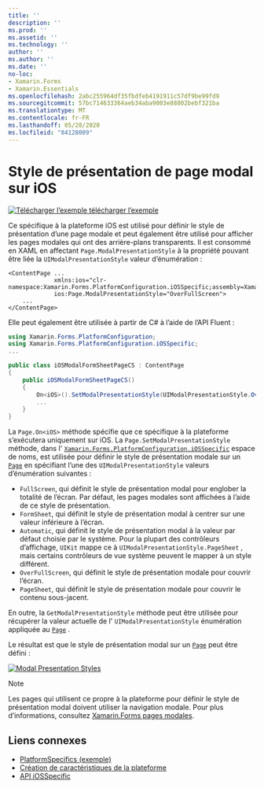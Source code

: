 ```yaml
---
title: ''
description: ''
ms.prod: ''
ms.assetid: ''
ms.technology: ''
author: ''
ms.author: ''
ms.date: ''
no-loc:
- Xamarin.Forms
- Xamarin.Essentials
ms.openlocfilehash: 2abc255964df35fbdfeb4191911c57df9be99fd9
ms.sourcegitcommit: 57bc714633364aeb34aba9803e88802bebf321ba
ms.translationtype: MT
ms.contentlocale: fr-FR
ms.lasthandoff: 05/28/2020
ms.locfileid: "84128009"
---
```

# <a name="modal-page-presentation-style-on-ios"></a>Style de présentation de page modal sur iOS

[![Télécharger ](~/media/shared/download.png) l’exemple télécharger l’exemple](https://docs.microsoft.com/samples/xamarin/xamarin-forms-samples/userinterface-platformspecifics)

Ce spécifique à la plateforme iOS est utilisé pour définir le style de présentation d’une page modale et peut également être utilisé pour afficher les pages modales qui ont des arrière-plans transparents. Il est consommé en XAML en affectant `Page.ModalPresentationStyle` à la propriété pouvant être liée la `UIModalPresentationStyle` valeur d’énumération :

```xaml
<ContentPage ...
             xmlns:ios="clr-namespace:Xamarin.Forms.PlatformConfiguration.iOSSpecific;assembly=Xamarin.Forms.Core"
             ios:Page.ModalPresentationStyle="OverFullScreen">
    ...
</ContentPage>
```

Elle peut également être utilisée à partir de C# à l’aide de l’API Fluent :

```csharp
using Xamarin.Forms.PlatformConfiguration;
using Xamarin.Forms.PlatformConfiguration.iOSSpecific;
...

public class iOSModalFormSheetPageCS : ContentPage
{
    public iOSModalFormSheetPageCS()
    {
        On<iOS>().SetModalPresentationStyle(UIModalPresentationStyle.OverFullScreen);
        ...
    }
}
```

La `Page.On<iOS>` méthode spécifie que ce spécifique à la plateforme s’exécutera uniquement sur iOS. La `Page.SetModalPresentationStyle` méthode, dans l' [`Xamarin.Forms.PlatformConfiguration.iOSSpecific`](xref:Xamarin.Forms.PlatformConfiguration.iOSSpecific) espace de noms, est utilisée pour définir le style de présentation modale sur un [`Page`](xref:Xamarin.Forms.Page) en spécifiant l’une des `UIModalPresentationStyle` valeurs d’énumération suivantes :

- `FullScreen`, qui définit le style de présentation modal pour englober la totalité de l’écran. Par défaut, les pages modales sont affichées à l’aide de ce style de présentation.
- `FormSheet`, qui définit le style de présentation modal à centrer sur une valeur inférieure à l’écran.
- `Automatic`, qui définit le style de présentation modal à la valeur par défaut choisie par le système. Pour la plupart des contrôleurs d’affichage, `UIKit` mappe ce à `UIModalPresentationStyle.PageSheet` , mais certains contrôleurs de vue système peuvent le mapper à un style différent.
- `OverFullScreen`, qui définit le style de présentation modale pour couvrir l’écran.
- `PageSheet`, qui définit le style de présentation modale pour couvrir le contenu sous-jacent.

En outre, la `GetModalPresentationStyle` méthode peut être utilisée pour récupérer la valeur actuelle de l' `UIModalPresentationStyle` énumération appliquée au [`Page`](xref:Xamarin.Forms.Page) .

Le résultat est que le style de présentation modal sur un [`Page`](xref:Xamarin.Forms.Page) peut être défini :

[![](page-presentation-style-images/modal-presentation-style-small.png "Modal Presentation Styles")](page-presentation-style-images/modal-presentation-style-large.png#lightbox "Modal Presentation Styles")

> [!NOTE]
> Les pages qui utilisent ce propre à la plateforme pour définir le style de présentation modal doivent utiliser la navigation modale. Pour plus d’informations, consultez [ Xamarin.Forms pages modales](~/xamarin-forms/app-fundamentals/navigation/modal.md).

## <a name="related-links"></a>Liens connexes

- [PlatformSpecifics (exemple)](https://docs.microsoft.com/samples/xamarin/xamarin-forms-samples/userinterface-platformspecifics)
- [Création de caractéristiques de la plateforme](~/xamarin-forms/platform/platform-specifics/index.md#creating-platform-specifics)
- [API iOSSpecific](xref:Xamarin.Forms.PlatformConfiguration.iOSSpecific)
